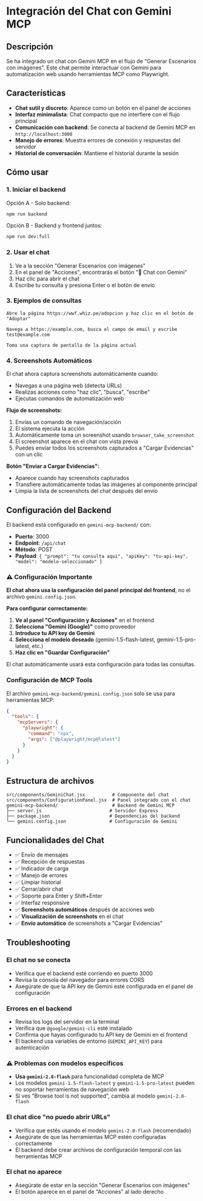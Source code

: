 # Integración del Chat con Gemini MCP

## Descripción

Se ha integrado un chat con Gemini MCP en el flujo de "Generar Escenarios con imágenes". Este chat permite interactuar con Gemini para automatización web usando herramientas MCP como Playwright.

## Características

- **Chat sutil y discreto**: Aparece como un botón en el panel de acciones
- **Interfaz minimalista**: Chat compacto que no interfiere con el flujo principal
- **Comunicación con backend**: Se conecta al backend de Gemini MCP en `http://localhost:3000`
- **Manejo de errores**: Muestra errores de conexión y respuestas del servidor
- **Historial de conversación**: Mantiene el historial durante la sesión

## Cómo usar

### 1. Iniciar el backend

Opción A - Solo backend:
```bash
npm run backend
```

Opción B - Backend y frontend juntos:
```bash
npm run dev:full
```

### 2. Usar el chat

1. Ve a la sección "Generar Escenarios con imágenes"
2. En el panel de "Acciones", encontrarás el botón "💬 Chat con Gemini"
3. Haz clic para abrir el chat
4. Escribe tu consulta y presiona Enter o el botón de envío

### 3. Ejemplos de consultas

```
Abre la página https://wwf.whiz.pe/adopcion y haz clic en el botón de "Adoptar"

Navega a https://example.com, busca el campo de email y escribe test@example.com

Toma una captura de pantalla de la página actual
```

### 4. Screenshots Automáticos

El chat ahora captura screenshots automáticamente cuando:
- Navegas a una página web (detecta URLs)
- Realizas acciones como "haz clic", "busca", "escribe"
- Ejecutas comandos de automatización web

**Flujo de screenshots:**
1. Envías un comando de navegación/acción
2. El sistema ejecuta la acción
3. Automáticamente toma un screenshot usando `browser_take_screenshot`
4. El screenshot aparece en el chat con vista previa
5. Puedes enviar todos los screenshots capturados a "Cargar Evidencias" con un clic

**Botón "Enviar a Cargar Evidencias":**
- Aparece cuando hay screenshots capturados
- Transfiere automáticamente todas las imágenes al componente principal
- Limpia la lista de screenshots del chat después del envío

## Configuración del Backend

El backend está configurado en `gemini-mcp-backend/` con:

- **Puerto**: 3000
- **Endpoint**: `/api/chat`
- **Método**: POST
- **Payload**: `{ "prompt": "tu consulta aquí", "apiKey": "tu-api-key", "model": "modelo-seleccionado" }`

### ⚠️ Configuración Importante

**El chat ahora usa la configuración del panel principal del frontend**, no el archivo `gemini.config.json`. 

**Para configurar correctamente:**

1. **Ve al panel "Configuración y Acciones"** en el frontend
2. **Selecciona "Gemini (Google)"** como proveedor
3. **Introduce tu API key de Gemini**
4. **Selecciona el modelo deseado** (gemini-1.5-flash-latest, gemini-1.5-pro-latest, etc.)
5. **Haz clic en "Guardar Configuración"**

El chat automáticamente usará esta configuración para todas las consultas.

### Configuración de MCP Tools

El archivo `gemini-mcp-backend/gemini.config.json` solo se usa para herramientas MCP:

```json
{
  "tools": {
    "mcpServers": {
      "playwright": {
        "command": "npx",
        "args": ["@playwright/mcp@latest"]
      }
    }
  }
}
```

## Estructura de archivos

```
src/components/GeminiChat.jsx          # Componente del chat
src/components/ConfigurationPanel.jsx  # Panel integrado con el chat
gemini-mcp-backend/                    # Backend de Gemini MCP
├── server.js                         # Servidor Express
├── package.json                      # Dependencias del backend
└── gemini.config.json                # Configuración de Gemini
```

## Funcionalidades del Chat

- ✅ Envío de mensajes
- ✅ Recepción de respuestas
- ✅ Indicador de carga
- ✅ Manejo de errores
- ✅ Limpiar historial
- ✅ Cerrar/abrir chat
- ✅ Soporte para Enter y Shift+Enter
- ✅ Interfaz responsive
- ✅ **Screenshots automáticos** después de acciones web
- ✅ **Visualización de screenshots** en el chat
- ✅ **Envío automático** de screenshots a "Cargar Evidencias"

## Troubleshooting

### El chat no se conecta
- Verifica que el backend esté corriendo en puerto 3000
- Revisa la consola del navegador para errores CORS
- Asegúrate de que la API key de Gemini esté configurada en el panel de configuración

### Errores en el backend
- Revisa los logs del servidor en la terminal
- Verifica que `@google/gemini-cli` esté instalado
- Confirma que hayas configurado tu API key de Gemini en el frontend
- El backend usa variables de entorno (`GEMINI_API_KEY`) para autenticación

### ⚠️ Problemas con modelos específicos
- **Usa `gemini-2.0-flash`** para funcionalidad completa de MCP
- Los modelos `gemini-1.5-flash-latest` y `gemini-1.5-pro-latest` pueden no soportar herramientas de navegación web
- Si ves "Browse tool is not supported", cambia al modelo `gemini-2.0-flash`

### El chat dice "no puedo abrir URLs"
- Verifica que estés usando el modelo `gemini-2.0-flash` (recomendado)
- Asegúrate de que las herramientas MCP estén configuradas correctamente
- El backend debe crear archivos de configuración temporal con las herramientas MCP

### El chat no aparece
- Asegúrate de estar en la sección "Generar Escenarios con imágenes"
- El botón aparece en el panel de "Acciones" al lado derecho